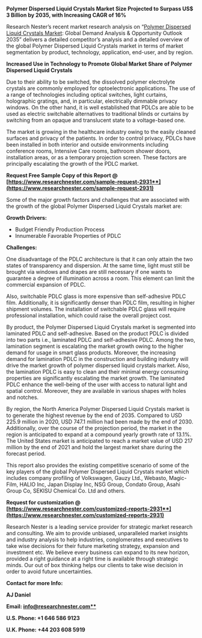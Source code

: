 ﻿**Polymer Dispersed Liquid Crystals Market Size Projected to Surpass US$ 3 Billion by 2035,  with Increasing CAGR of 16%**

Research Nester’s recent market research analysis on “[Polymer Dispersed Liquid Crystals Market](https://www.researchnester.com/reports/polymerdispersed-liquid-crystals-pdlcs-market/2931): Global Demand Analysis & Opportunity Outlook 2035” delivers a detailed competitor’s analysis and a detailed overview of the global Polymer Dispersed Liquid Crystals market in terms of market segmentation by product, technology, application, end-user, and by region.

**Increased Use in Technology to Promote Global Market Share of Polymer Dispersed Liquid Crystals**

Due to their ability to be switched, the dissolved polymer electrolyte crystals are commonly employed for optoelectronic applications. The use of a range of technologies including optical switches, light curtains, holographic gratings, and, in particular, electrically dimmable privacy windows. On the other hand, it is well established that PDLCs are able to be used as electric switchable alternatives to traditional blinds or curtains by switching from an opaque and translucent state to a voltage-based one.

The market is growing in the healthcare industry owing to the easily cleaned surfaces and privacy of the patients. In order to control privacy, PDLCs have been installed in both interior and outside environments including conference rooms, Intensive Care rooms, bathroom shower doors, installation areas, or as a temporary projection screen. These factors are principally escalating the growth of the PDLC market. 

**Request Free Sample Copy of this Report @ [https://www.researchnester.com/sample-request-2931**](https://www.researchnester.com/sample-request-2931)**

Some of the major growth factors and challenges that are associated with the growth of the global Polymer Dispersed Liquid Crystals market are:

**Growth Drivers:**

- Budget Friendly Production Process
- Innumerable Favorable Properties of PDLC

**Challenges:**

One disadvantage of the PDLC architecture is that it can only attain the two states of transparency and dispersion. At the same time, light must still be brought via windows and drapes are still necessary if one wants to guarantee a degree of illumination across a room. This element can limit the commercial expansion of PDLC. 

Also, switchable PDLC glass is more expensive than self-adhesive PDLC film. Additionally, it is significantly denser than PDLC film, resulting in higher shipment volumes. The installation of switchable PDLC glass will require professional installation, which could raise the overall project cost.

By product, the Polymer Dispersed Liquid Crystals market is segmented into laminated PDLC and self-adhesive. Based on the product PDLC is divided into two parts i.e., laminated PDLC and self-adhesive PDLC. Among the two, lamination segment is escalating the market growth owing to the higher demand for usage in smart glass products. Moreover, the increasing demand for lamination PDLC in the construction and building industry will drive the market growth of polymer dispersed liquid crystals market. Also, the lamination PDLC is easy to clean and their minimal energy consuming properties are significantly escalating the market growth. The laminated PDLC enhance the well-being of the user with access to natural light and spatial control. Moreover, they are available in various shapes with holes and notches.

By region, the North America Polymer Dispersed Liquid Crystals market is to generate the highest revenue by the end of 2035. Compared to USD 225.9 million in 2020, USD 747.1 million had been made by the end of 2030. Additionally, over the course of the projection period, the market in the region is anticipated to expand at a compound yearly growth rate of 13.1%. The United States market is anticipated to reach a market value of USD 217 million by the end of 2021 and hold the largest market share during the forecast period.

This report also provides the existing competitive scenario of some of the key players of the global Polymer Dispersed Liquid Crystals market which includes company profiling of Volkswagen, Gauzy Ltd., Webasto, Magic-Film, HALIO Inc, Japan Display Inc, NSG Group, Condato Group, Asahi Group Co, SEKISU Chemical Co. Ltd and others.

**Request for customization @ [https://www.researchnester.com/customized-reports-2931**](https://www.researchnester.com/customized-reports-2931)**

Research Nester is a leading service provider for strategic market research and consulting. We aim to provide unbiased, unparalleled market insights and industry analysis to help industries, conglomerates and executives to take wise decisions for their future marketing strategy, expansion and investment etc. We believe every business can expand to its new horizon, provided a right guidance at a right time is available through strategic minds. Our out of box thinking helps our clients to take wise decision in order to avoid future uncertainties.

**Contact for more Info:**

**AJ Daniel**

**Email: [info@researchnester.com**](mailto:info@researchnester.com)**

**U.S. Phone: +1 646 586 9123** 

**U.K. Phone: +44 203 608 5919**
